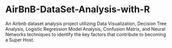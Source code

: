 # AirBnB-DataSet-Analysis-with-R
An Airbnb dataset analysis project utilizing Data Visualization, Decision Tree Analysis, Logistic Regression Model Analysis, Confusion Matrix, and Neural Networks techniques to identify the key factors that contribute to becoming a Super Host.
